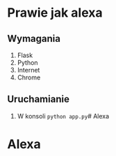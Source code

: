 # Prawie jak alexa

## Wymagania
1. Flask
2. Python
3. Internet
4. Chrome

## Uruchamianie
1. W konsoli ```python app.py```# Alexa
# Alexa
